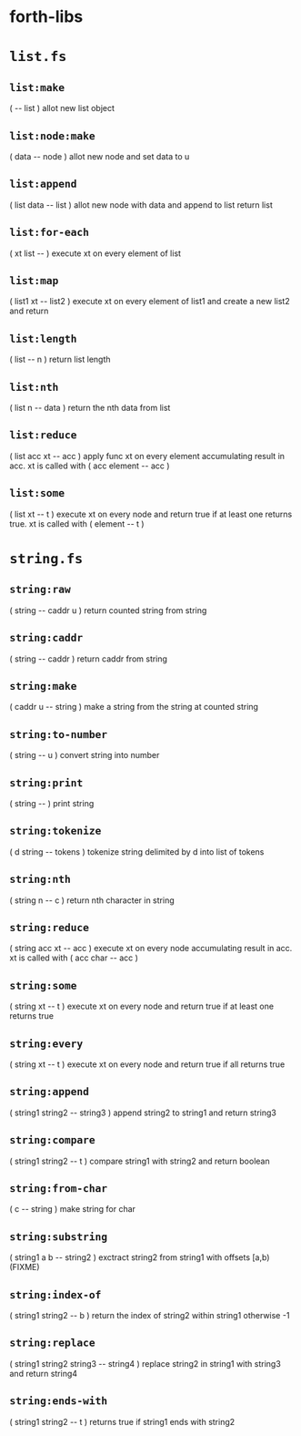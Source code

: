 # forth-libs
# `list.fs`
## `list:make`
( -- list ) allot new list object

## `list:node:make`
( data -- node ) allot new node and set data to u

## `list:append`
( list data -- list ) allot new node with data and append to list return list

## `list:for-each`
( xt list -- ) execute xt on every element of list

## `list:map`
( list1 xt -- list2 ) execute xt on every element of list1 and create a new list2 and return

## `list:length`
( list -- n ) return list length

## `list:nth`
( list n -- data ) return the nth data from list

## `list:reduce`
( list acc xt -- acc ) apply func xt on every element accumulating result in acc. xt is called with ( acc element -- acc )

## `list:some`
( list xt -- t ) execute xt on every node and return true if at least one returns true. xt is called with ( element -- t )

# `string.fs`
## `string:raw`
( string -- caddr u ) return counted string from string

## `string:caddr`
( string -- caddr ) return caddr from string

## `string:make`
( caddr u -- string ) make a string from the string at counted string

## `string:to-number`
( string -- u ) convert string into number

## `string:print`
( string -- ) print string

## `string:tokenize`
( d string -- tokens ) tokenize string delimited by d into list of tokens

## `string:nth`
( string n -- c ) return nth character in string

## `string:reduce`
( string acc xt -- acc ) execute xt on every node accumulating result in acc. xt is called with ( acc char -- acc )

## `string:some`
( string xt -- t ) execute xt on every node and return true if at least one returns true

## `string:every`
( string xt -- t ) execute xt on every node and return true if all returns true

## `string:append`
( string1 string2 -- string3 ) append string2 to string1 and return string3

## `string:compare`
( string1 string2 -- t ) compare string1 with string2 and return boolean

## `string:from-char`
( c -- string ) make string for char

## `string:substring`
( string1 a b -- string2 ) exctract string2 from string1 with offsets [a,b) (FIXME)

## `string:index-of`
( string1 string2 -- b ) return the index of string2 within string1 otherwise -1

## `string:replace`
( string1 string2 string3 -- string4 ) replace string2 in string1 with string3 and return string4

## `string:ends-with`
( string1 string2 -- t ) returns true if string1 ends with string2


